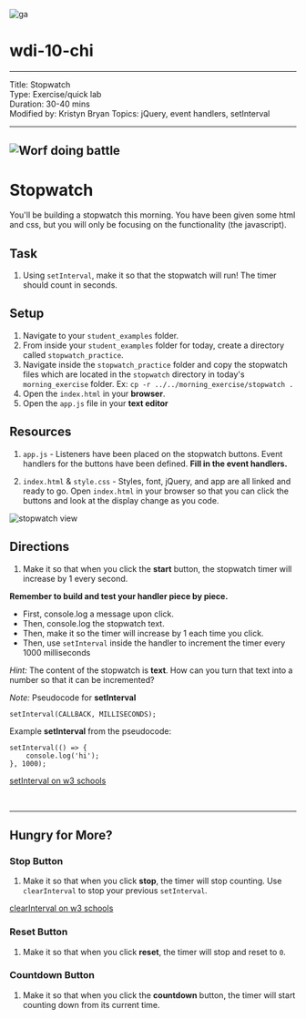 ![ga](http://mobbook.generalassemb.ly/ga_cog.png)

# wdi-10-chi

---

Title: Stopwatch<br>
Type: Exercise/quick lab <br>
Duration: 30-40 mins<br>
Modified by: Kristyn Bryan
Topics: jQuery, event handlers, setInterval<br>

---
![Worf doing battle](https://borgdotcom.files.wordpress.com/2014/08/worf-batleth-from-firstborn.jpg)
---

# Stopwatch

You'll be building a stopwatch this morning. You have been given some html and css, but you will only be focusing on the functionality (the javascript).

## Task

1. Using `setInterval`, make it so that the stopwatch will run! The timer should count in seconds.

## Setup

1. Navigate to your `student_examples` folder.
2. From inside your `student_examples` folder for today, create a directory called `stopwatch_practice`.
3. Navigate inside the `stopwatch_practice` folder and copy the stopwatch files which are located in the `stopwatch` directory in today's `morning_exercise` folder.
Ex: `cp -r ../../morning_exercise/stopwatch .`
4. Open the `index.html` in your **browser**.
5. Open the `app.js` file in your **text editor**

## Resources

1. `app.js` - Listeners have been placed on the stopwatch buttons. Event handlers for the buttons have been defined. **Fill in the event handlers.**

2. `index.html` & `style.css` - Styles, font, jQuery, and app are all linked and ready to go. Open `index.html` in your browser so that you can click the buttons and look at the display change as you code.

![stopwatch view](https://i.imgur.com/5mxdArj.png)

## Directions

1. Make it so that when you click the **start** button, the stopwatch timer will increase by 1 every second.

**Remember to build and test your handler piece by piece.**

* First, console.log a message upon click.
* Then, console.log the stopwatch text.
* Then, make it so the timer will increase by 1 each time you click.
* Then, use `setInterval` inside the handler to increment the timer every 1000 milliseconds

_Hint:_ The content of the stopwatch is **text**. How can you turn that text into a number so that it can be incremented?

_Note:_ Pseudocode for **setInterval**

```
setInterval(CALLBACK, MILLISECONDS);
```

Example **setInterval** from the pseudocode:

```
setInterval(() => {
	console.log('hi');
}, 1000);
```

[setInterval on w3 schools](https://www.w3schools.com/jsref/met_win_setinterval.asp)

<br>
<hr>

## Hungry for More?

### Stop Button

1. Make it so that when you click **stop**, the timer will stop counting. Use `clearInterval` to stop your previous `setInterval`.

[clearInterval on w3 schools](https://www.w3schools.com/jsref/met_win_clearinterval.asp)

### Reset Button

1. Make it so that when you click **reset**, the timer will stop and reset to `0`.

### Countdown Button

1. Make it so that when you click the **countdown** button, the timer will start counting down from its current time.
